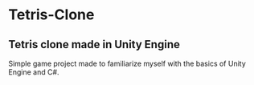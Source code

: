 # Tetris-Clone
Tetris clone made in Unity Engine
---------------------------------

Simple game project made to familiarize myself with the basics of Unity Engine and C#.
